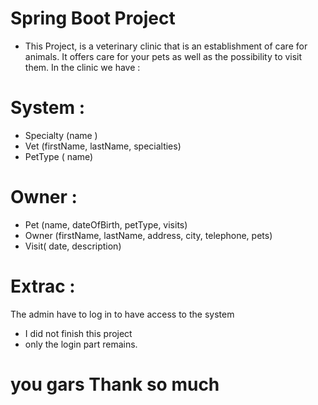 # Spring Boot Project
* This Project, is a veterinary clinic that is an establishment of care for animals.
It offers care for your pets as well as the possibility to visit them.
In the clinic we have :

# System :
* Specialty (name )
* Vet (firstName, lastName, specialties)
* PetType ( name)
# Owner :
* Pet (name, dateOfBirth, petType, visits)
* Owner (firstName, lastName, address, city, telephone, pets)
* Visit( date, description)
# Extrac :
The admin have to log in to have access to the system
* I did not finish this project 
* only the login part remains.
# you gars Thank so much

